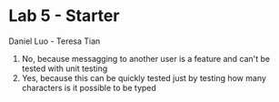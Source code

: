 # Lab 5 - Starter
Daniel Luo - Teresa Tian
1. No, because messagging to another user is a feature and can't be tested with unit testing
2. Yes, because this can be quickly tested just by testing how many characters is it possible to be typed


